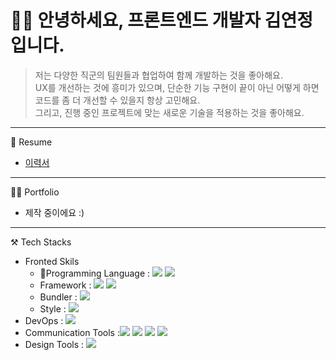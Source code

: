 <!--타이틀 부분-->
# 👋🏻 안녕하세요, 프론트엔드 개발자 김연정입니다.

> 저는 다양한 직군의 팀원들과 협업하여 함께 개발하는 것을 좋아해요. <br/>UX를 개선하는 것에 흥미가 있으며, 단순한 기능 구현이 끝이 아닌 어떻게 하면 코드를 좀 더 개선할 수 있을지 항상 고민해요. <br/>그리고, 진행 중인 프로젝트에 맞는 새로운 기술을 적용하는 것을 좋아해요.

<hr>

📖 Resume
- [이력서](https://www.rallit.com/resumes/95026@kyj980303/%EA%B9%80%EC%97%B0%EC%A0%95)
<hr>

🤟🏻 Portfolio
- 제작 중이에요 :)
<hr>

⚒️ Tech Stacks
- Fronted Skils 
   - Programming Language : <img src="https://img.shields.io/badge/JavaScript-yellow?style=flat-square&logo=JavaScript&logoColor=white"/> <img src="https://img.shields.io/badge/TypeScript-blue?style=flat-square&logo=TypeScript&logoColor=white"/>
   - Framework : <img src="https://img.shields.io/badge/React-blue?style=flat-square&logo=React&logoColor=white"/> <img src="https://img.shields.io/badge/Next.js-gray?style=flat-square&logo=react&logoColor=white"/>
   - Bundler : <img src="https://img.shields.io/badge/Webpack-green?style=flat-square&logo=Webpack&logoColor=white"/>
   - Style : <img src="https://img.shields.io/badge/styled components-hotpink?style=flat-square&logo=styled components&logoColor=white"/>
- DevOps : <img src="https://img.shields.io/badge/Amawon AWS-darkgray?style=flat-square&logo=Amawon AWS&logoColor=white"/>
- Communication Tools :<img src="https://img.shields.io/badge/Slack-purple?style=flat-square&logo=Slack&logoColor=white"/> <img src="https://img.shields.io/badge/Microsoft Teams-skyblue?style=flat-square&logo=Microsoft Teams&logoColor=white"/>  <img src="https://img.shields.io/badge/Jira-blue?style=flat-square&logo=Jira&logoColor=white"/> <img src="https://img.shields.io/badge/Notion-black?style=flat-square&logo=Notion&logoColor=white"/> 
- Design Tools : <img src="https://img.shields.io/badge/Figma-tomato?style=flat-square&logo=Figma&logoColor=white"/> 
